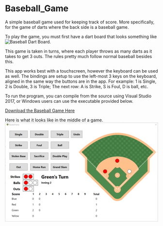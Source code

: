 # Baseball_Game
A simple baseball game used for keeping track of score. More specifically, for the game of darts where the back side is a baseball game. 

To play the game, you must first have a dart board that looks something like ![Baseball Dart Board](baseball_darts.jpeg). 

This game is taken in turns, where each player throws as many darts as it takes to get 3 outs. The rules pretty much follow normal baseball besides this. 

This app works best with a touchscreen, however the keyboard can be used as well. The bindings are setup to use the left-most 3 keys on the keyboard, aligned in the same way the buttons are in the app. For example: 1 is Single, 2 is Double, 3 is Triple; The next row: A is Strike, S is Foul, D is ball, etc. 

To run the program, you can compile from the source using Visual Studio 2017, or Windows users can use the executable provided below.

[Download the Baseball Game Here](CompiledGame/Baseball.exe)

Here is what it looks like in the middle of a game. 
![mid game screenshot](screenshot.png)
